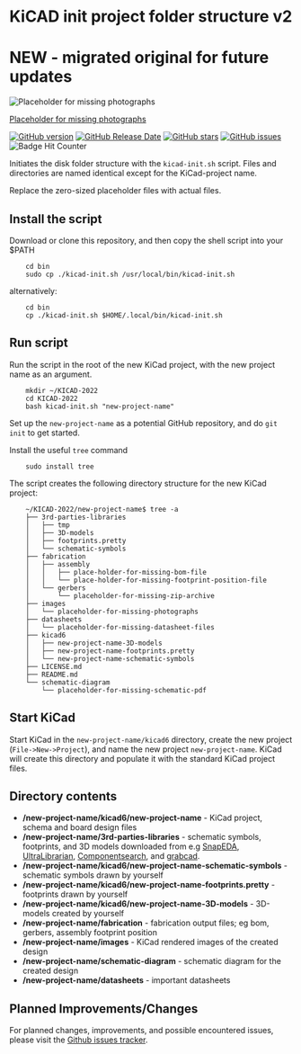 # KiCAD init project folder structure v2
# NEW - migrated original for future updates

![Placeholder for missing photographs](./images/placeholder-for-missing-photographs.png)

[Placeholder for missing photographs](./images/placeholder-for-missing-photographs.png)

[![GitHub version](https://img.shields.io/github/release/berrak/berrak/kicad-init-file-structure.svg?logo=github&logoColor=ffffff)](https://github.com/berrak/berrak/kicad-init-file-structure/releases/latest)
[![GitHub Release Date](https://img.shields.io/github/release-date/berrak/berrak/kicad-init-file-structure.svg?logo=github&logoColor=ffffff)](https://github.com/berrak/berrak/kicad-init-file-structure/releases/latest)
[![GitHub stars](https://img.shields.io/github/stars/berrak/berrak/kicad-init-file-structure.svg?logo=github&logoColor=ffffff)](https://github.com/berrak/berrak/kicad-init-file-structure/stargazers)
[![GitHub issues](https://img.shields.io/github/issues/berrak/berrak/kicad-init-file-structure.svg?logo=github&logoColor=ffffff)](https://github.com/berrak/berrak/kicad-init-file-structure/issues)
![Badge Hit Counter](https://visitor-badge.laobi.icu/badge?page_id=berrak_berrak/kicad-init-file-structure)


Initiates the disk folder structure with the `kicad-init.sh` script.
Files and directories are named identical except for the KiCad-project name.

Replace the zero-sized placeholder files with actual files.

## Install the script

Download or clone this repository, and then copy the shell script into your $PATH

        cd bin
        sudo cp ./kicad-init.sh /usr/local/bin/kicad-init.sh

alternatively:

        cd bin
        cp ./kicad-init.sh $HOME/.local/bin/kicad-init.sh

## Run script

Run the script in the root of the new KiCad project, with the new project name as an argument.

        mkdir ~/KICAD-2022
        cd KICAD-2022
        bash kicad-init.sh "new-project-name"

Set up the `new-project-name` as a potential GitHub repository, and do `git init` to get started.

Install the useful `tree` command

        sudo install tree
        
The script creates the following directory structure for the new KiCad project:

        ~/KICAD-2022/new-project-name$ tree -a
        ├── 3rd-parties-libraries
        │   ├── tmp        
        │   ├── 3D-models
        │   ├── footprints.pretty
        │   └── schematic-symbols
        ├── fabrication
        │   ├── assembly
        │   │   ├── place-holder-for-missing-bom-file
        │   │   └── place-holder-for-missing-footprint-position-file
        │   └── gerbers
        │       └── placeholder-for-missing-zip-archive
        ├── images
        │   └── placeholder-for-missing-photographs
        ├── datasheets
        │   └── placeholder-for-missing-datasheet-files
        ├── kicad6
        │   ├── new-project-name-3D-models
        │   ├── new-project-name-footprints.pretty
        │   └── new-project-name-schematic-symbols
        ├── LICENSE.md
        ├── README.md
        └── schematic-diagram
            └── placeholder-for-missing-schematic-pdf

## Start KiCad

Start KiCad in the `new-project-name/kicad6` directory, create the new project (`File->New->Project`), and name the new project `new-project-name`. KiCad will create this directory and populate it with the standard KiCad project files.

## Directory contents

* **/new-project-name/kicad6/new-project-name** - KiCad project, schema and board design files
* **/new-project-name/3rd-parties-libraries** - schematic symbols, footprints, and 3D models downloaded from e.g [SnapEDA](https://www.snapeda.com/home/), [UltraLibrarian](https://www.ultralibrarian.com), [Componentsearch](https://componentsearchengine.com), and [grabcad](https://grabcad.com).
* **/new-project-name/kicad6/new-project-name-schematic-symbols** - schematic symbols drawn by yourself
* **/new-project-name/kicad6/new-project-name-footprints.pretty** - footprints drawn by yourself
* **/new-project-name/kicad6/new-project-name-3D-models** - 3D-models created by yourself
* **/new-project-name/fabrication** - fabrication output files; eg bom, gerbers, assembly footprint position
* **/new-project-name/images** - KiCad rendered images of the created design
* **/new-project-name/schematic-diagram** - schematic diagram for the created design
* **/new-project-name/datasheets** - important datasheets


## Planned Improvements/Changes

For planned changes, improvements, and possible encountered issues, please visit the [Github issues tracker](https://github.com/berrak/berrak/kicad-init-file-structure/issues).
